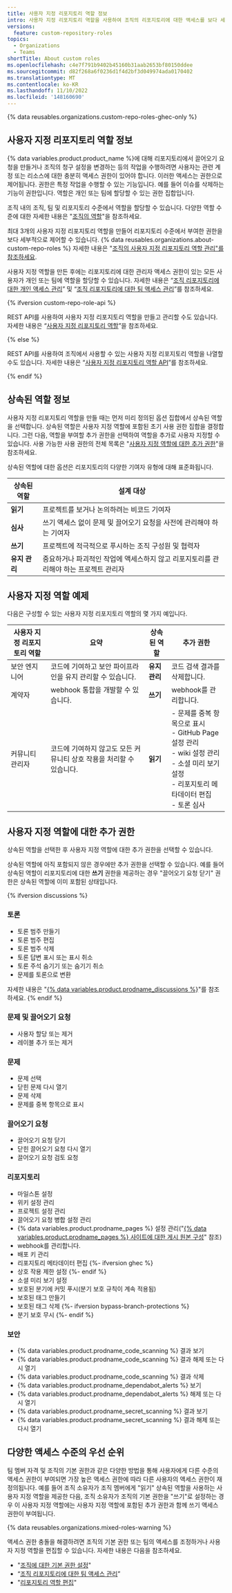 ```yaml
---
title: 사용자 지정 리포지토리 역할 정보
intro: 사용자 지정 리포지토리 역할을 사용하여 조직의 리포지토리에 대한 액세스를 보다 세부적으로 제어할 수 있습니다.
versions:
  feature: custom-repository-roles
topics:
  - Organizations
  - Teams
shortTitle: About custom roles
ms.openlocfilehash: c4e7f791b9402b45160b31aab2653bf80150ddee
ms.sourcegitcommit: d82f268a6f0236d1f4d2bf3d049974ada0170402
ms.translationtype: MT
ms.contentlocale: ko-KR
ms.lasthandoff: 11/10/2022
ms.locfileid: '148160690'
---
```

{% data reusables.organizations.custom-repo-roles-ghec-only %}

## 사용자 지정 리포지토리 역할 정보

{% data variables.product.product_name %}에 대해 리포지토리에서 끌어오기 요청을 만들거나 조직의 청구 설정을 변경하는 등의 작업을 수행하려면 사용자는 관련 계정 또는 리소스에 대한 충분히 액세스 권한이 있어야 합니다. 이러한 액세스는 권한으로 제어됩니다. 권한은 특정 작업을 수행할 수 있는 기능입니다. 예를 들어 이슈를 삭제하는 기능이 권한입니다. 역할은 개인 또는 팀에 할당할 수 있는 권한 집합입니다.

조직 내의 조직, 팀 및 리포지토리 수준에서 역할을 할당할 수 있습니다. 다양한 역할 수준에 대한 자세한 내용은 "[조직의 역할](/organizations/managing-peoples-access-to-your-organization-with-roles/roles-in-an-organization)"을 참조하세요.

최대 3개의 사용자 지정 리포지토리 역할을 만들어 리포지토리 수준에서 부여한 권한을 보다 세부적으로 제어할 수 있습니다. {% data reusables.organizations.about-custom-repo-roles %} 자세한 내용은 "[조직의 사용자 지정 리포지토리 역할 관리"를 참조하세요](/organizations/managing-peoples-access-to-your-organization-with-roles/managing-custom-repository-roles-for-an-organization).

사용자 지정 역할을 만든 후에는 리포지토리에 대한 관리자 액세스 권한이 있는 모든 사용자가 개인 또는 팀에 역할을 할당할 수 있습니다. 자세한 내용은 “[조직 리포지토리에 대한 개인 액세스 관리](/organizations/managing-access-to-your-organizations-repositories/managing-an-individuals-access-to-an-organization-repository)” 및 “[조직 리포지토리에 대한 팀 액세스 관리](/organizations/managing-access-to-your-organizations-repositories/managing-team-access-to-an-organization-repository)”를 참조하세요.

{% ifversion custom-repo-role-api %}

REST API를 사용하여 사용자 지정 리포지토리 역할을 만들고 관리할 수도 있습니다. 자세한 내용은 “[사용자 지정 리포지토리 역할](/rest/orgs/custom-roles)”을 참조하세요.

{% else %}

REST API를 사용하여 조직에서 사용할 수 있는 사용자 지정 리포지토리 역할을 나열할 수도 있습니다. 자세한 내용은 “[사용자 지정 리포지토리 역할 API](/rest/orgs/custom-roles)”를 참조하세요.

{% endif %}

## 상속된 역할 정보

사용자 지정 리포지토리 역할을 만들 때는 먼저 미리 정의된 옵션 집합에서 상속된 역할을 선택합니다. 상속된 역할은 사용자 지정 역할에 포함된 초기 사용 권한 집합을 결정합니다. 그런 다음, 역할을 부여할 추가 권한을 선택하여 역할을 추가로 사용자 지정할 수 있습니다. 사용 가능한 사용 권한의 전체 목록은 "[사용자 지정 역할에 대한 추가 권한](#additional-permissions-for-custom-roles)"을 참조하세요.

상속된 역할에 대한 옵션은 리포지토리의 다양한 기여자 유형에 대해 표준화됩니다.

| 상속된 역할 | 설계 대상 |
|----|----|
| **읽기** | 프로젝트를 보거나 논의하려는 비코드 기여자 |
| **심사** | 쓰기 액세스 없이 문제 및 끌어오기 요청을 사전에 관리해야 하는 기여자 |
| **쓰기** | 프로젝트에 적극적으로 푸시하는 조직 구성원 및 협력자 |
| **유지 관리** | 중요하거나 파괴적인 작업에 액세스하지 않고 리포지토리를 관리해야 하는 프로젝트 관리자 |

## 사용자 지정 역할 예제

다음은 구성할 수 있는 사용자 지정 리포지토리 역할의 몇 가지 예입니다.

| 사용자 지정 리포지토리 역할 | 요약 | 상속된 역할 | 추가 권한 |
|----|----|----|----|
| 보안 엔지니어 | 코드에 기여하고 보안 파이프라인을 유지 관리할 수 있습니다. | **유지 관리** | 코드 검색 결과를 삭제합니다. |
| 계약자 | webhook 통합을 개발할 수 있습니다. | **쓰기** | webhook를 관리합니다. |
| 커뮤니티 관리자 | 코드에 기여하지 않고도 모든 커뮤니티 상호 작용을 처리할 수 있습니다. | **읽기** | - 문제를 중복 항목으로 표시 <br> - GitHub Page 설정 관리 <br> - wiki 설정 관리 <br> - 소셜 미리 보기 설정 <br> - 리포지토리 메타데이터 편집 <br> - 토론 심사 |

## 사용자 지정 역할에 대한 추가 권한

상속된 역할을 선택한 후 사용자 지정 역할에 대한 추가 권한을 선택할 수 있습니다.

상속된 역할에 아직 포함되지 않은 경우에만 추가 권한을 선택할 수 있습니다. 예를 들어 상속된 역할이 리포지토리에 대한 **쓰기** 권한을 제공하는 경우 "끌어오기 요청 닫기" 권한은 상속된 역할에 이미 포함된 상태입니다.

{% ifversion discussions %}
### 토론

- 토론 범주 만들기
- 토론 범주 편집
- 토론 범주 삭제 
- 토론 답변 표시 또는 표시 취소 
- 토론 주석 숨기기 또는 숨기기 취소 
- 문제를 토론으로 변환 

자세한 내용은 "[{% data variables.product.prodname_discussions %}](/discussions)"를 참조하세요.
{% endif %}

### 문제 및 끌어오기 요청

- 사용자 할당 또는 제거 
- 레이블 추가 또는 제거 

### 문제

- 문제 선택
- 닫힌 문제 다시 열기
- 문제 삭제
- 문제를 중복 항목으로 표시

### 끌어오기 요청

- 끌어오기 요청 닫기
- 닫힌 끌어오기 요청 다시 열기
- 끌어오기 요청 검토 요청

### 리포지토리

- 마일스톤 설정
- 위키 설정 관리 
- 프로젝트 설정 관리
- 끌어오기 요청 병합 설정 관리 
- {% data variables.product.prodname_pages %} 설정 관리("[{% data variables.product.prodname_pages %} 사이트에 대한 게시 원본 구성](/pages/getting-started-with-github-pages/configuring-a-publishing-source-for-your-github-pages-site)" 참조)
- webhook를 관리합니다. 
- 배포 키 관리 
- 리포지토리 메타데이터 편집 {%- ifversion ghec %}
- 상호 작용 제한 설정 {%- endif %}
- 소셜 미리 보기 설정 
- 보호된 분기에 커밋 푸시(분기 보호 규칙이 계속 적용됨)
- 보호된 태그 만들기
- 보호된 태그 삭제 {%- ifversion bypass-branch-protections %}
- 분기 보호 무시 {%- endif %}

### 보안

- {% data variables.product.prodname_code_scanning %} 결과 보기 
- {% data variables.product.prodname_code_scanning %} 결과 해제 또는 다시 열기
- {% data variables.product.prodname_code_scanning %} 결과 삭제 
- {% data variables.product.prodname_dependabot_alerts %} 보기 
- {% data variables.product.prodname_dependabot_alerts %} 해제 또는 다시 열기 
- {% data variables.product.prodname_secret_scanning %} 결과 보기 
- {% data variables.product.prodname_secret_scanning %} 결과 해제 또는 다시 열기 

## 다양한 액세스 수준의 우선 순위

팀 멤버 자격 및 조직의 기본 권한과 같은 다양한 방법을 통해 사용자에게 다른 수준의 액세스 권한이 부여되면 가장 높은 액세스 권한에 따라 다른 사용자의 액세스 권한이 재정의됩니다. 예를 들어 조직 소유자가 조직 멤버에게 "읽기" 상속된 역할을 사용하는 사용자 지정 역할을 제공한 다음, 조직 소유자가 조직의 기본 권한을 "쓰기"로 설정하는 경우 이 사용자 지정 역할에는 사용자 지정 역할에 포함된 추가 권한과 함께 쓰기 액세스 권한이 부여됩니다.

{% data reusables.organizations.mixed-roles-warning %}

액세스 권한 충돌을 해결하려면 조직의 기본 권한 또는 팀의 액세스를 조정하거나 사용자 지정 역할을 편집할 수 있습니다. 자세한 내용은 다음을 참조하세요.
  - "[조직에 대한 기본 권한 설정](/github/setting-up-and-managing-organizations-and-teams/setting-base-permissions-for-an-organization)"
  - “[조직 리포지토리에 대한 팀 액세스 관리](/organizations/managing-access-to-your-organizations-repositories/managing-team-access-to-an-organization-repository)”
  - "[리포지토리 역할 편집](#editing-a-repository-role)"
